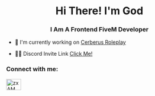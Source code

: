 <h1 align="center">Hi There! I'm God</h1>
<h3 align="center">I Am A Frontend FiveM Developer</h3>

- 🔭 I'm currently working on [Cerberus Roleplay](https://discord.gg/quhgtxuh88)

- 👨‍💻 Discord Invite Link [Click Me!](https://discord.gg/tUHgahtP3t)

<h3 align="left">Connect with me:</h3>
<p align="left">
<a href="https://discord.gg/tUHgahtP3t" target="blank"><img align="center" src="https://raw.githubusercontent.com/rahuldkjain/github-profile-readme-generator/master/src/images/icons/Social/discord.svg" alt="zxAMWdFntP" height="30" width="40" /></a>
</p>

